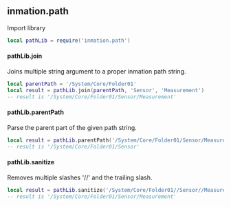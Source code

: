 ## inmation.path

Import library

```lua
local pathLib = require('inmation.path')
```

#### pathLib.join
Joins multiple string argument to a proper inmation path string.

```lua
local parentPath = '/System/Core/Folder01'
local result = pathLib.join(parentPath, 'Sensor', 'Measurement')
-- result is '/System/Core/Folder01/Sensor/Measurement'
```

#### pathLib.parentPath
Parse the parent part of the given path string.

```lua
local result = pathLib.parentPath('/System/Core/Folder01/Sensor/Measurement')
-- result is '/System/Core/Folder01/Sensor'
```

#### pathLib.sanitize
Removes multiple slashes '//' and the trailing slash.

```lua
local result = pathLib.sanitize('/System/Core/Folder01//Sensor//Measurement/')
-- result is '/System/Core/Folder01/Sensor/Measurement'
```
